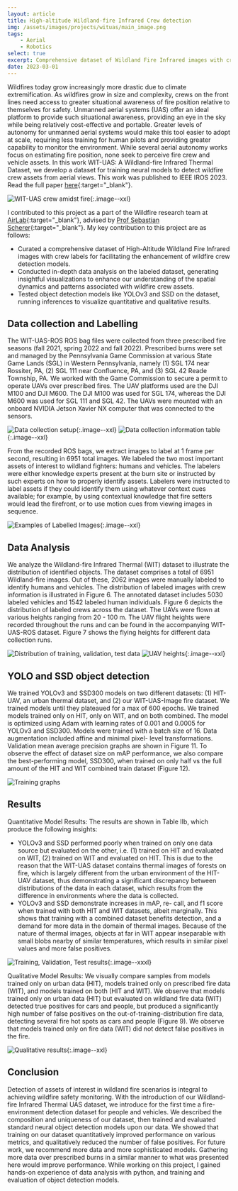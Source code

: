 ```yaml
---
layout: article
title: High-altitude Wildland-fire Infrared Crew detection
img: /assets/images/projects/wituas/main_image.png
tags: 
    - Aerial
    - Robotics
select: true
excerpt: Comprehensive dataset of Wildland Fire Infrared images with crew labels for the enhancement of wildfire crew detection - published to IROS 2023.
date: 2023-03-01
---
```


Wildfires today grow increasingly more drastic due to climate extremification. As wildfires grow in size and complexity, crews on the front lines need access to greater situational awareness of fire position relative to themselves for safety. Unmanned aerial systems (UAS) offer an ideal platform to provide such situational awareness, providing an eye in the sky while being relatively cost-effective and portable. Greater levels of autonomy for unmanned aerial systems would make this tool easier to adopt at scale, requiring less training for human pilots and providing greater capability to monitor the environment. While several aerial autonomy works focus on estimating fire position, none seek to perceive fire crew and vehicle assets. In this work WIT-UAS: A Wildland-fire Infrared Thermal Dataset, we develop a dataset for training neural models to detect wildfire crew assets from aerial views. This work was published to IEEE IROS 2023. Read the full paper [here](https://drive.google.com/file/d/1_0LsOdVxodrqrKfti5Zfv5BKfwf904HX/view?usp=share_link){:target="\_blank"}.

![WIT-UAS crew amidst fire](/assets/images/projects/wituas/main_image.png?style=centerme){:.image--xxl}

I contributed to this project as a part of the Wildfire research team at [AirLab](http://theairlab.org){:target="\_blank"}, advised by [Prof Sebastian Scherer](https://www.ri.cmu.edu/ri-faculty/sebastian-scherer/){:target="\_blank"}. My key contribution to this project are as follows:
- Curated a comprehensive dataset of High-Altitude Wildland Fire Infrared images with crew labels for facilitating the enhancement of wildfire crew detection models.
- Conducted in-depth data analysis on the labeled dataset, generating insightful visualizations to enhance our understanding of the spatial dynamics and patterns associated with wildfire crew assets.
- Tested object detection models like YOLOv3 and SSD on the dataset, running inferences to visualize quantitative and qualitative results.

## Data collection and Labelling

The WIT-UAS-ROS ROS bag files were collected from three prescribed fire seasons (fall 2021, spring 2022 and fall 2022). Prescribed burns were set and managed by the Pennsylvania Game Commission at various State Game Lands (SGL) in Western Pennsylvania, namely (1) SGL 174 near Rossiter, PA, (2) SGL 111 near Confluence, PA, and (3) SGL 42 Reade Township, PA. We worked with the Game Commission to secure a permit to operate UAVs over prescribed fires. The UAV platforms used are the DJI M100 and DJI M600. The DJI M100 was used for SGL 174, whereas the DJI M600 was used for SGL 111 and SGL 42. The UAVs were mounted with an onboard NVIDIA Jetson Xavier NX computer that was connected to the sensors.

![Data collection setup](/assets/images/projects/wituas/djim600.png?style=centerme){:.image--xxl}
![Data collection information table](/assets/images/projects/wituas/collectioninfo.png?style=centerme){:.image--xxl}

From the recorded ROS bags, we extract images to label at 1 frame per second, resulting in 6951 total images. We labeled the two most important assets of interest to wildland fighters: humans and vehicles. The labelers were either knowledge experts present at the burn site or instructed by such experts on how to properly identify assets. Labelers were instructed to label assets if they could identify them using whatever context cues available; for example, by using contextual knowledge that fire setters would lead the firefront, or to use motion cues from viewing images in sequence.

![Examples of Labelled Images](/assets/images/projects/wituas/labelled.png?style=centerme){:.image--xxl}

## Data Analysis
We analyze the Wildland-fire Infrared Thermal (WIT) dataset to illustrate the distribution of identified objects. The dataset comprises a total of 6951 Wildland-fire images. Out of these, 2062 images were manually labeled to identify humans and vehicles. The distribution of labeled images with crew information is illustrated in Figure 6. The annotated dataset includes 5030 labeled vehicles and 1542 labeled human individuals. Figure 6 depicts the distribution of labeled crews across the dataset. The UAVs were flown at various heights ranging from 20 - 100 m. The UAV flight heights were recorded throughout the runs and can be found in the accompanying WIT-UAS-ROS dataset. Figure 7 shows the flying heights for different data collection runs.

![Distribution of training, validation, test data](/assets/images/projects/wituas/analysis1.png?style=centerme)
![UAV heights](/assets/images/projects/wituas/analysis2.png?style=centerme){:.image--xxl}

## YOLO and SSD object detection
We trained YOLOv3 and SSD300 models on two different datasets: (1) HIT-UAV, an urban thermal dataset, and (2) our WIT-UAS-Image fire dataset. We trained models until they plateaued for a max of 600 epochs. We trained models trained only on HIT, only on WIT, and on both combined. The model is optimized using Adam with learning rates of 0.001 and 0.0005 for YOLOv3 and SSD300. Models were trained with a batch size of 16. Data augmentation included affine and minimal pixel- level transformations. Validation mean average precision graphs are shown in Figure 11. To observe the effect of dataset size on mAP performance, we also compare the best-performing model, SSD300, when trained on only half vs the full amount of the HIT and WIT combined train dataset (Figure 12).

![Training graphs](/assets/images/projects/wituas/eval.png?style=centerme)

## Results
Quantitative Model Results: The results are shown in Table IIb, which produce the following insights:
- YOLOv3 and SSD performed poorly when trained on only one data source but evaluated on the other, i.e. (1) trained on HIT and evaluated on WIT, (2) trained on WIT and evaluated on HIT. This is due to the reason that the WIT-UAS dataset contains thermal images of forests on fire, which is largely different from the urban environment of the HIT-UAV dataset, thus demonstrating a significant discrepancy between distributions of the data in each dataset, which results from the difference in environments where the data is collected.
- YOLOv3 and SSD demonstrate increases in mAP, re- call, and f1 score when trained with both HIT and WIT datasets, albeit marginally. This shows that training with a combined dataset benefits detection, and a demand for more data in the domain of thermal images. Because of the nature of thermal images, objects at far in WIT appear inseparable with small blobs nearby of similar temperatures, which results in similar pixel values and more false positives.

![Training, Validation, Test results](/assets/images/projects/wituas/results.png?style=centerme){:.image--xxxl}

Qualitative Model Results: We visually compare samples from models trained only on urban data (HIT), models trained only on prescribed fire data (WIT), and models trained on both (HIT and WIT). We observe that models trained only on urban data (HIT) but evaluated on wildland fire data (WIT) detected true positives for cars and people, but produced a significantly high number of false positives on the out-of-training-distribution fire data, detecting several fire hot spots as cars and people (Figure 9). We observe that models trained only on fire data (WIT) did not detect false positives in the fire.

![Qualitative results](/assets/images/projects/wituas/qualitative.png?style=centerme){:.image--xxl}


## Conclusion
Detection of assets of interest in wildland fire scenarios is integral to achieving wildfire safety monitoring. With the introduction of our Wildland-fire Infrared Thermal UAS dataset, we introduce for the first time a fire-environment detection dataset for people and vehicles. We described the composition and uniqueness of our dataset, then trained and evaluated standard neural object detection models upon our data. We showed that training on our dataset quantitatively improved performance on various metrics, and qualitatively reduced the number of false positives. For future work, we recommend more data and more sophisticated models. Gathering more data over prescribed burns in a similar manner to what was presented here would improve performance. While working on this project, I gained hands-on experience of data analysis with python, and training and evaluation of object detection models.